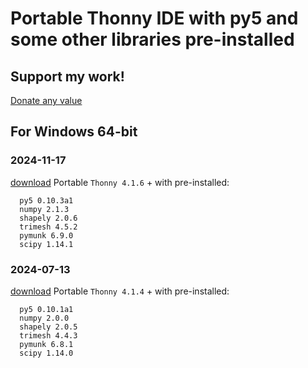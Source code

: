 # Portable Thonny IDE with py5 and some other libraries pre-installed

## Support my work!

[Donate any value](https://www.paypal.com/donate/?hosted_button_id=5B4MZ78C9J724)

## For Windows 64-bit

### 2024-11-17

[download](https://github.com/villares/thonny-portable-with-py5/releases/download/2024-11-17/thonny-416-with-py5-windows-portable.zip) Portable `Thonny 4.1.6` + with pre-installed:

```
  py5 0.10.3a1 
  numpy 2.1.3
  shapely 2.0.6
  trimesh 4.5.2
  pymunk 6.9.0
  scipy 1.14.1
```

### 2024-07-13

[download](https://github.com/villares/thonny-portable-with-py5/releases/download/2024-07-13/thonny-414-with-py5-windows-portable.zip) Portable `Thonny 4.1.4` + with pre-installed:
```
  py5 0.10.1a1 
  numpy 2.0.0
  shapely 2.0.5
  trimesh 4.4.3
  pymunk 6.8.1
  scipy 1.14.0
```
